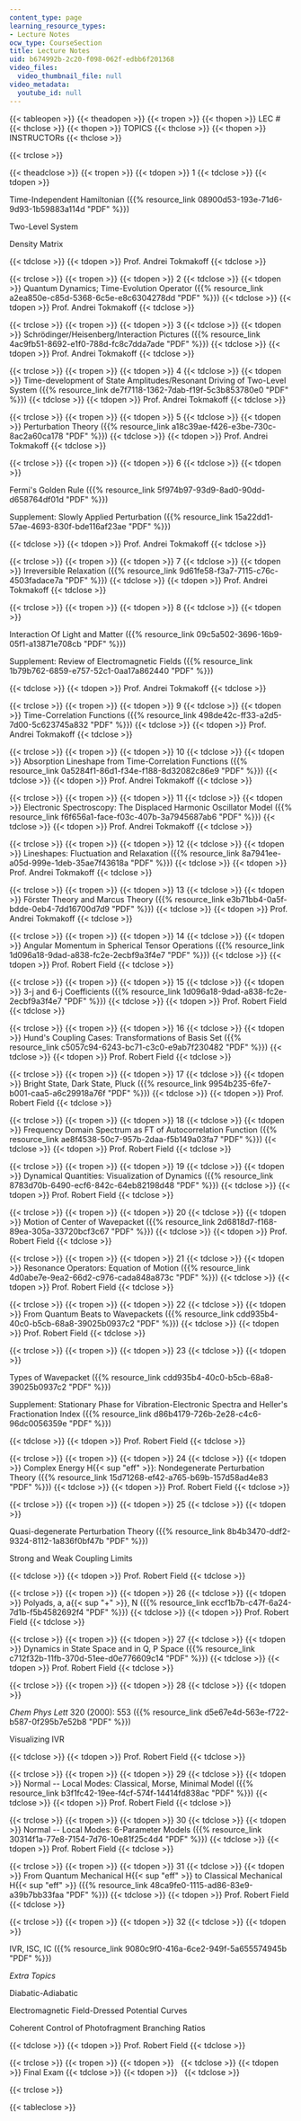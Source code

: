 ```yaml
---
content_type: page
learning_resource_types:
- Lecture Notes
ocw_type: CourseSection
title: Lecture Notes
uid: b674992b-2c20-f098-062f-edbb6f201368
video_files:
  video_thumbnail_file: null
video_metadata:
  youtube_id: null
---
```


{{< tableopen >}}
{{< theadopen >}}
{{< tropen >}}
{{< thopen >}}
LEC #
{{< thclose >}}
{{< thopen >}}
TOPICS
{{< thclose >}}
{{< thopen >}}
INSTRUCTORs
{{< thclose >}}

{{< trclose >}}

{{< theadclose >}}
{{< tropen >}}
{{< tdopen >}}
1
{{< tdclose >}}
{{< tdopen >}}


Time-Independent Hamiltonian ({{% resource_link 08900d53-193e-71d6-9d93-1b59883a114d "PDF" %}})

Two-Level System

Density Matrix


{{< tdclose >}}
{{< tdopen >}}
Prof. Andrei Tokmakoff
{{< tdclose >}}

{{< trclose >}}
{{< tropen >}}
{{< tdopen >}}
2
{{< tdclose >}}
{{< tdopen >}}
Quantum Dynamics; Time-Evolution Operator ({{% resource_link a2ea850e-c85d-5368-6c5e-e8c6304278dd "PDF" %}})
{{< tdclose >}}
{{< tdopen >}}
Prof. Andrei Tokmakoff
{{< tdclose >}}

{{< trclose >}}
{{< tropen >}}
{{< tdopen >}}
3
{{< tdclose >}}
{{< tdopen >}}
Schrödinger/Heisenberg/Interaction Pictures ({{% resource_link 4ac9fb51-8692-e1f0-788d-fc8c7dda7ade "PDF" %}})
{{< tdclose >}}
{{< tdopen >}}
Prof. Andrei Tokmakoff
{{< tdclose >}}

{{< trclose >}}
{{< tropen >}}
{{< tdopen >}}
4
{{< tdclose >}}
{{< tdopen >}}
Time-development of State Amplitudes/Resonant Driving of Two-Level System ({{% resource_link de7f7118-1362-7dab-f19f-5c3b853780e0 "PDF" %}})
{{< tdclose >}}
{{< tdopen >}}
Prof. Andrei Tokmakoff
{{< tdclose >}}

{{< trclose >}}
{{< tropen >}}
{{< tdopen >}}
5
{{< tdclose >}}
{{< tdopen >}}
Perturbation Theory ({{% resource_link a18c39ae-f426-e3be-730c-8ac2a60ca178 "PDF" %}})
{{< tdclose >}}
{{< tdopen >}}
Prof. Andrei Tokmakoff
{{< tdclose >}}

{{< trclose >}}
{{< tropen >}}
{{< tdopen >}}
6
{{< tdclose >}}
{{< tdopen >}}


Fermi's Golden Rule ({{% resource_link 5f974b97-93d9-8ad0-90dd-d658764df01d "PDF" %}})

Supplement: Slowly Applied Perturbation ({{% resource_link 15a22dd1-57ae-4693-830f-bde116af23ae "PDF" %}})


{{< tdclose >}}
{{< tdopen >}}
Prof. Andrei Tokmakoff
{{< tdclose >}}

{{< trclose >}}
{{< tropen >}}
{{< tdopen >}}
7
{{< tdclose >}}
{{< tdopen >}}
Irreversible Relaxation ({{% resource_link 9d61fe58-f3a7-7115-c76c-4503fadace7a "PDF" %}})
{{< tdclose >}}
{{< tdopen >}}
Prof. Andrei Tokmakoff
{{< tdclose >}}

{{< trclose >}}
{{< tropen >}}
{{< tdopen >}}
8
{{< tdclose >}}
{{< tdopen >}}


Interaction Of Light and Matter ({{% resource_link 09c5a502-3696-16b9-05f1-a13871e708cb "PDF" %}})

Supplement: Review of Electromagnetic Fields ({{% resource_link 1b79b762-6859-e757-52c1-0aa17a862440 "PDF" %}})


{{< tdclose >}}
{{< tdopen >}}
Prof. Andrei Tokmakoff
{{< tdclose >}}

{{< trclose >}}
{{< tropen >}}
{{< tdopen >}}
9
{{< tdclose >}}
{{< tdopen >}}
Time-Correlation Functions ({{% resource_link 498de42c-ff33-a2d5-7d00-5c623745a832 "PDF" %}})
{{< tdclose >}}
{{< tdopen >}}
Prof. Andrei Tokmakoff
{{< tdclose >}}

{{< trclose >}}
{{< tropen >}}
{{< tdopen >}}
10
{{< tdclose >}}
{{< tdopen >}}
Absorption Lineshape from Time-Correlation Functions ({{% resource_link 0a5284f1-86d1-f34e-f188-8d32082c86e9 "PDF" %}})
{{< tdclose >}}
{{< tdopen >}}
Prof. Andrei Tokmakoff
{{< tdclose >}}

{{< trclose >}}
{{< tropen >}}
{{< tdopen >}}
11
{{< tdclose >}}
{{< tdopen >}}
Electronic Spectroscopy: The Displaced Harmonic Oscillator Model ({{% resource_link f6f656a1-face-f03c-407b-3a7945687ab6 "PDF" %}})
{{< tdclose >}}
{{< tdopen >}}
Prof. Andrei Tokmakoff
{{< tdclose >}}

{{< trclose >}}
{{< tropen >}}
{{< tdopen >}}
12
{{< tdclose >}}
{{< tdopen >}}
Lineshapes: Fluctuation and Relaxation ({{% resource_link 8a7941ee-a05d-999e-1deb-35ae7f43618a "PDF" %}})
{{< tdclose >}}
{{< tdopen >}}
Prof. Andrei Tokmakoff
{{< tdclose >}}

{{< trclose >}}
{{< tropen >}}
{{< tdopen >}}
13
{{< tdclose >}}
{{< tdopen >}}
Förster Theory and Marcus Theory ({{% resource_link e3b71bb4-0a5f-bdde-0eb4-7dd16700d7d9 "PDF" %}})
{{< tdclose >}}
{{< tdopen >}}
Prof. Andrei Tokmakoff
{{< tdclose >}}

{{< trclose >}}
{{< tropen >}}
{{< tdopen >}}
14
{{< tdclose >}}
{{< tdopen >}}
Angular Momentum in Spherical Tensor Operations ({{% resource_link 1d096a18-9dad-a838-fc2e-2ecbf9a3f4e7 "PDF" %}})
{{< tdclose >}}
{{< tdopen >}}
Prof. Robert Field
{{< tdclose >}}

{{< trclose >}}
{{< tropen >}}
{{< tdopen >}}
15
{{< tdclose >}}
{{< tdopen >}}
3-j and 6-j Coefficients ({{% resource_link 1d096a18-9dad-a838-fc2e-2ecbf9a3f4e7 "PDF" %}})
{{< tdclose >}}
{{< tdopen >}}
Prof. Robert Field
{{< tdclose >}}

{{< trclose >}}
{{< tropen >}}
{{< tdopen >}}
16
{{< tdclose >}}
{{< tdopen >}}
Hund's Coupling Cases: Transformations of Basis Set ({{% resource_link c5057c94-6243-bc71-c3c0-e9ab7f230482 "PDF" %}})
{{< tdclose >}}
{{< tdopen >}}
Prof. Robert Field
{{< tdclose >}}

{{< trclose >}}
{{< tropen >}}
{{< tdopen >}}
17
{{< tdclose >}}
{{< tdopen >}}
Bright State, Dark State, Pluck ({{% resource_link 9954b235-6fe7-b001-caa5-a6c29918a76f "PDF" %}})
{{< tdclose >}}
{{< tdopen >}}
Prof. Robert Field
{{< tdclose >}}

{{< trclose >}}
{{< tropen >}}
{{< tdopen >}}
18
{{< tdclose >}}
{{< tdopen >}}
Frequency Domain Spectrum as FT of Autocorrelation Function ({{% resource_link ae8f4538-50c7-957b-2daa-f5b149a03fa7 "PDF" %}})
{{< tdclose >}}
{{< tdopen >}}
Prof. Robert Field
{{< tdclose >}}

{{< trclose >}}
{{< tropen >}}
{{< tdopen >}}
19
{{< tdclose >}}
{{< tdopen >}}
Dynamical Quantities: Visualization of Dynamics ({{% resource_link 8783d70b-6490-ecf6-842c-64eb82198d48 "PDF" %}})
{{< tdclose >}}
{{< tdopen >}}
Prof. Robert Field
{{< tdclose >}}

{{< trclose >}}
{{< tropen >}}
{{< tdopen >}}
20
{{< tdclose >}}
{{< tdopen >}}
Motion of Center of Wavepacket ({{% resource_link 2d6818d7-f168-89ea-305a-33720bcf3c67 "PDF" %}})
{{< tdclose >}}
{{< tdopen >}}
Prof. Robert Field
{{< tdclose >}}

{{< trclose >}}
{{< tropen >}}
{{< tdopen >}}
21
{{< tdclose >}}
{{< tdopen >}}
Resonance Operators: Equation of Motion ({{% resource_link 4d0abe7e-9ea2-66d2-c976-cada848a873c "PDF" %}})
{{< tdclose >}}
{{< tdopen >}}
Prof. Robert Field
{{< tdclose >}}

{{< trclose >}}
{{< tropen >}}
{{< tdopen >}}
22
{{< tdclose >}}
{{< tdopen >}}
From Quantum Beats to Wavepackets ({{% resource_link cdd935b4-40c0-b5cb-68a8-39025b0937c2 "PDF" %}})
{{< tdclose >}}
{{< tdopen >}}
Prof. Robert Field
{{< tdclose >}}

{{< trclose >}}
{{< tropen >}}
{{< tdopen >}}
23
{{< tdclose >}}
{{< tdopen >}}


Types of Wavepacket ({{% resource_link cdd935b4-40c0-b5cb-68a8-39025b0937c2 "PDF" %}})

Supplement: Stationary Phase for Vibration-Electronic Spectra and Heller's Fractionation Index ({{% resource_link d86b4179-726b-2e28-c4c6-96dc0056359e "PDF" %}})


{{< tdclose >}}
{{< tdopen >}}
Prof. Robert Field
{{< tdclose >}}

{{< trclose >}}
{{< tropen >}}
{{< tdopen >}}
24
{{< tdclose >}}
{{< tdopen >}}
Complex Energy H{{< sup "eff" >}}: Nondegenerate Perturbation Theory ({{% resource_link 15d71268-ef42-a765-b69b-157d58ad4e83 "PDF" %}})
{{< tdclose >}}
{{< tdopen >}}
Prof. Robert Field
{{< tdclose >}}

{{< trclose >}}
{{< tropen >}}
{{< tdopen >}}
25
{{< tdclose >}}
{{< tdopen >}}


Quasi-degenerate Perturbation Theory ({{% resource_link 8b4b3470-ddf2-9324-8112-1a836f0bf47b "PDF" %}})

Strong and Weak Coupling Limits


{{< tdclose >}}
{{< tdopen >}}
Prof. Robert Field
{{< tdclose >}}

{{< trclose >}}
{{< tropen >}}
{{< tdopen >}}
26
{{< tdclose >}}
{{< tdopen >}}
Polyads, a, a{{< sup "\+" >}}, N ({{% resource_link eccf1b7b-c47f-6a24-7d1b-f5b4582692f4 "PDF" %}})
{{< tdclose >}}
{{< tdopen >}}
Prof. Robert Field
{{< tdclose >}}

{{< trclose >}}
{{< tropen >}}
{{< tdopen >}}
27
{{< tdclose >}}
{{< tdopen >}}
Dynamics in State Space and in Q, P Space ({{% resource_link c712f32b-11fb-370d-51ee-d0e776609c14 "PDF" %}})
{{< tdclose >}}
{{< tdopen >}}
Prof. Robert Field
{{< tdclose >}}

{{< trclose >}}
{{< tropen >}}
{{< tdopen >}}
28
{{< tdclose >}}
{{< tdopen >}}


_Chem Phys Lett_ 320 (2000): 553 ({{% resource_link d5e67e4d-563e-f722-b587-0f295b7e52b8 "PDF" %}})

Visualizing IVR


{{< tdclose >}}
{{< tdopen >}}
Prof. Robert Field
{{< tdclose >}}

{{< trclose >}}
{{< tropen >}}
{{< tdopen >}}
29
{{< tdclose >}}
{{< tdopen >}}
Normal -- Local Modes: Classical, Morse, Minimal Model ({{% resource_link b3f1fc42-19ee-f4cf-574f-14414fd838ac "PDF" %}})
{{< tdclose >}}
{{< tdopen >}}
Prof. Robert Field
{{< tdclose >}}

{{< trclose >}}
{{< tropen >}}
{{< tdopen >}}
30
{{< tdclose >}}
{{< tdopen >}}
Normal -- Local Modes: 6-Parameter Models ({{% resource_link 30314f1a-77e8-7154-7d76-10e81f25c4d4 "PDF" %}})
{{< tdclose >}}
{{< tdopen >}}
Prof. Robert Field
{{< tdclose >}}

{{< trclose >}}
{{< tropen >}}
{{< tdopen >}}
31
{{< tdclose >}}
{{< tdopen >}}
From Quantum Mechanical H{{< sup "eff" >}} to Classical Mechanical H{{< sup "eff" >}} ({{% resource_link 48ca9fe0-1115-ad86-83e9-a39b7bb33faa "PDF" %}})
{{< tdclose >}}
{{< tdopen >}}
Prof. Robert Field
{{< tdclose >}}

{{< trclose >}}
{{< tropen >}}
{{< tdopen >}}
32
{{< tdclose >}}
{{< tdopen >}}


IVR, ISC, IC ({{% resource_link 9080c9f0-416a-6ce2-949f-5a655574945b "PDF" %}})

_Extra Topics_

Diabatic-Adiabatic

Electromagnetic Field-Dressed Potential Curves

Coherent Control of Photofragment Branching Ratios


{{< tdclose >}}
{{< tdopen >}}
Prof. Robert Field
{{< tdclose >}}

{{< trclose >}}
{{< tropen >}}
{{< tdopen >}}
 
{{< tdclose >}}
{{< tdopen >}}
Final Exam
{{< tdclose >}}
{{< tdopen >}}
 
{{< tdclose >}}

{{< trclose >}}

{{< tableclose >}}
